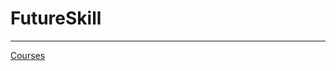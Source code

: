 # FutureSkill

---

[Courses](FutureSkill%2054cfc87a6b2d49b59174b64a8d5a62f9/Courses%20c853755f752a45b596954d71b487b862.csv)
